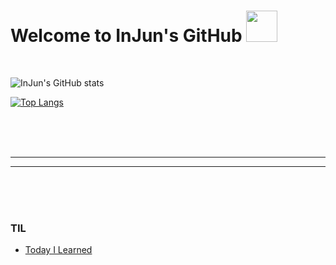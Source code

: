 <link href="./InJun2.css" rel="stylesheet" />

# Welcome to InJun's GitHub <img width="50px" height="50px" src="https://user-images.githubusercontent.com/50690859/181441396-c1ded5f5-a720-425b-b0bb-1fb58d9fb5f7.png"/> 

<br>
<!-- 참조 사이트 : https://github.com/anuraghazra/github-readme-stats -->

![InJun's GitHub stats](https://github-readme-stats.vercel.app/api?username=InJun2&show_icons=true&theme=radical) 

[![Top Langs](https://github-readme-stats.vercel.app/api/top-langs/?username=InJun2&layout=compact&exclude_repo=0up)](https://github.com/anuraghazra/github-readme-stats)

<br><br><br>

---
---

<br><br><br>

### TIL
- [Today I Learned](./TIL)

<br><br><br>

<!-- <div class="mystack"> My Stack </div>
<br>
<img src="https://img.shields.io/badge/IntelliJ%20IDEA-000000?style=flat&logo=IntelliJ%20IDEA&logoColor=white"/> 

&nbsp;

<a href="" target="_blank"><img src="https://img.shields.io/badge/Visual%20Studio%20Code-007ACC?style=flat-square&logo=Visual%20Studio%20Code&logoColor=white"/></a>

<a href="" target="_blank"><img src="https://img.shields.io/badge/Sourcetree-0052CC?style=flat-square&logo=Sourcetree&logoColor=white"/></a>

<a href="" target="_blank"><img src="https://img.shields.io/badge/HTML5-E34F26?style=flat-square&logo=HTML5&logoColor=white"/></a>

<a href="" target="_blank"><img src="https://img.shields.io/badge/CSS3-1572B6?style=flat-square&logo=CSS3&logoColor=white"/></a>

<a href="" target="_blank"><img src="https://img.shields.io/badge/JavaScript-F7DF1E?style=flat-square&logo=JavaScript&logoColor=white"/></a>

<a href="" target="_blank"><img src="https://img.shields.io/badge/JAVA-007396?style=flat-square&logo=Java&logoColor=white"/></a>

<a href="" target="_blank"><img src="https://img.shields.io/badge/MySQL-4479A1?style=flat-square&logo=MySQL&logoColor=white"/></a>

<a href="" target="_blank"><img src="https://img.shields.io/badge/Oracle-F80000?style=flat-square&logo=Oracle&logoColor=white"/></a>

<a href="" target="_blank"><img src="https://img.shields.io/badge/jQuery-0769AD?style=flat-square&logo=jQuery&logoColor=white"/></a>

<a href="" target="_blank"><img src="https://img.shields.io/badge/Bootstrap-7952B3?style=flat-square&logo=Bootstrap&logoColor=white"/></a>

<a href="" target="_blank"><img src="https://img.shields.io/badge/GitHub-181717?style=flat-square&logo=GitHub&logoColor=white"/></a>

<a href="" target="_blank"><img src="https://img.shields.io/badge/React-61DAFB?style=flat-square&logo=React&logoColor=white"/></a>

<a href="" target="_blank"><img src="https://img.shields.io/badge/JUnit5-25A162?style=flat-square&logo=JUnit5&logoColor=white"/></a>

<a href="" target="_blank"><img src="https://img.shields.io/badge/Spring-6DB33F?style=flat-square&logo=Spring&logoColor=white"/></a>

<a href="" target="_blank"><img src="https://img.shields.io/badge/Spring%20Boot-6DB33F?style=flat-square&logo=Spring%20Boot&logoColor=white"/></a>

<a href="" target="_blank"><img src="https://img.shields.io/badge/Spring%20Security-6DB33F?style=flat-square&logo=Spring%20Security&logoColor=white"/></a> -->
